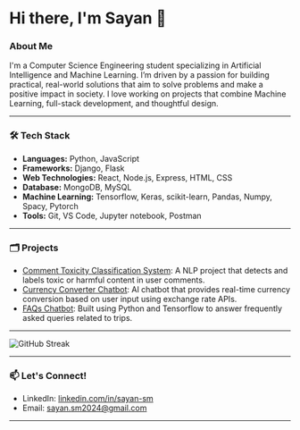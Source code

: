 # Hi there, I'm Sayan 👋


### About Me
I'm a Computer Science Engineering student specializing in  Artificial Intelligence and Machine Learning. I’m driven by a passion for building practical, real-world solutions that aim to solve problems and make a positive impact in society. I love working on projects that combine Machine Learning, full-stack development, and thoughtful design.

---

### 🛠️ Tech Stack
- **Languages:** Python, JavaScript
- **Frameworks:** Django, Flask
- **Web Technologies:** React, Node.js, Express, HTML, CSS
- **Database:** MongoDB, MySQL
- **Machine Learning:** Tensorflow, Keras, scikit-learn, Pandas, Numpy, Spacy, Pytorch
- **Tools:** Git, VS Code, Jupyter notebook, Postman

---

### 🗂️  Projects

- [Comment Toxicity Classification System](https://github.com/Sayan-Mondal2022/comment_toxicity_classifier.git): A NLP project that detects and labels toxic or harmful content in user comments.
- [Currency Converter Chatbot](https://github.com/Sayan-Mondal2022/currency_converter.git): AI chatbot that provides real-time currency conversion based on user input using exchange rate APIs.
- [FAQs Chatbot](https://github.com/Sayan-Mondal2022/faqs_chatbot.git): Built using Python and Tensorflow to answer frequently asked queries related to trips.

---

![GitHub Streak](https://github-readme-streak-stats.herokuapp.com?user=Sayan-Mondal2022&theme=radical)

----

### 📫 Let's Connect!
- LinkedIn: [linkedin.com/in/sayan-sm](https://linkedin.com/in/sayan-sm)
- Email: sayan.sm2024@gmail.com

***

<!--
**Sayan-Mondal2022/Sayan-Mondal2022** is a ✨ _special_ ✨ repository because its `README.md` (this file) appears on your GitHub profile.

![GitHub Stats](https://github-readme-stats.vercel.app/api?username=Sayan-Mondal2022&show_icons=true&theme=radical)

Here are some ideas to get you started:

- 🔭 I’m currently working on ...
- 🌱 I’m currently learning ...
- 👯 I’m looking to collaborate on ...
- 🤔 I’m looking for help with ...
- 💬 Ask me about ...
- 📫 How to reach me: ...
- 😄 Pronouns: ...
- ⚡ Fun fact: ...
-->
